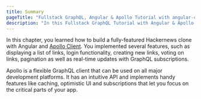 ```yaml
---
title: Summary
pageTitle: "Fullstack GraphQL, Angular & Apollo Tutorial with angular-cli"
description: "In this Fullstack GraphQL Tutorial with Angular & Apollo Client you learned how to build a production-ready Hackernews clone using angular-cli & Graphcool."
---
```


In this chapter, you learned how to build a fully-featured Hackernews clone with Angular and [Apollo Client](http://dev.apollodata.com/angular2/). You implemented several features, such as displaying a list of links, login functionality, creating new links, voting on links, pagination as well as real-time updates with GraphQL subscriptions.

Apollo is a flexible GraphQL client that can be used on all major development platforms. It has an intuitive API and implements handy features like caching, optimistic UI and subscriptions that let you focus on the critical parts of your app.
